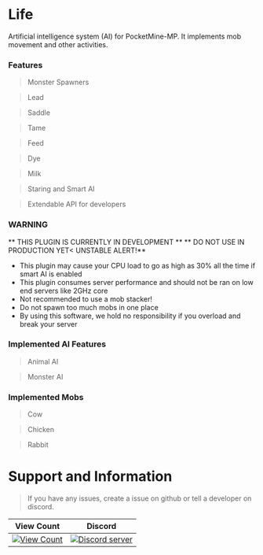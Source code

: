 # Life
Artificial intelligence system (AI) for PocketMine-MP.
It implements mob movement and other activities.

### Features

> Monster Spawners

> Lead

> Saddle

> Tame

> Feed

> Dye

> Milk

> Staring and Smart AI

> Extendable API for developers

### WARNING
** THIS PLUGIN IS CURRENTLY IN DEVELOPMENT **
** DO NOT USE IN PRODUCTION YET< UNSTABLE ALERT!**

- This plugin may cause your CPU load to go as high as 30% all the time if smart AI is enabled
- This plugin consumes server performance and should not be ran on low end servers like 2GHz core
- Not recommended to use a mob stacker!
- Do not spawn too much mobs in one place
- By using this software, we hold no responsibility if you overload and break your server

### Implemented AI Features

> Animal AI

> Monster AI

### Implemented Mobs
> Cow

> Chicken

> Rabbit

# Support and Information
> If you have any issues, create a issue on github or tell a developer on discord.

| View Count | Discord |
| :---: | :---: |
[![View Count](http://hits.dwyl.io/CubePM/Life.svg)](http://hits.dwyl.io/CubePM/Life) | <a href="https://discord.gg/2Nvgysk"><img src="https://discordapp.com/api/guilds/425712766687510528/embed.png" alt="Discord server"/></a> |

